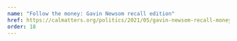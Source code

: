 ```yaml
---
name: "Follow the money: Gavin Newsom recall edition"
href: https://calmatters.org/politics/2021/05/gavin-newsom-recall-money/
order: 18
---
```

